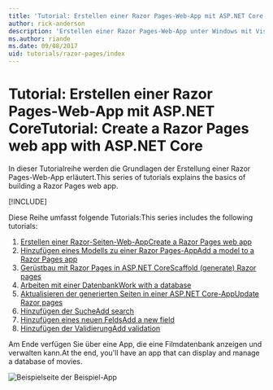 ```yaml
---
title: 'Tutorial: Erstellen einer Razor Pages-Web-App mit ASP.NET Core'
author: rick-anderson
description: 'Erstellen einer Razor Pages-Web-App unter Windows mit Visual Studio, ASP.NET Core und EF Core.'
ms.author: riande
ms.date: 09/08/2017
uid: tutorials/razor-pages/index
---
```

# <a name="tutorial-create-a-razor-pages-web-app-with-aspnet-core"></a><span data-ttu-id="daa7d-103">Tutorial: Erstellen einer Razor Pages-Web-App mit ASP.NET Core</span><span class="sxs-lookup"><span data-stu-id="daa7d-103">Tutorial: Create a Razor Pages web app with ASP.NET Core</span></span>

<span data-ttu-id="daa7d-104">In dieser Tutorialreihe werden die Grundlagen der Erstellung einer Razor Pages-Web-App erläutert.</span><span class="sxs-lookup"><span data-stu-id="daa7d-104">This series of tutorials explains the basics of building a Razor Pages web app.</span></span> 

[!INCLUDE[](~/includes/advancedRP.md)]

<span data-ttu-id="daa7d-105">Diese Reihe umfasst folgende Tutorials:</span><span class="sxs-lookup"><span data-stu-id="daa7d-105">This series includes the following tutorials:</span></span>

1. [<span data-ttu-id="daa7d-106">Erstellen einer Razor-Seiten-Web-App</span><span class="sxs-lookup"><span data-stu-id="daa7d-106">Create a Razor Pages web app</span></span>](xref:tutorials/razor-pages/razor-pages-start)
1. [<span data-ttu-id="daa7d-107">Hinzufügen eines Modells zu einer Razor Pages-App</span><span class="sxs-lookup"><span data-stu-id="daa7d-107">Add a model to a Razor Pages app</span></span>](xref:tutorials/razor-pages/model)
1. [<span data-ttu-id="daa7d-108">Gerüstbau mit Razor Pages in ASP.NET Core</span><span class="sxs-lookup"><span data-stu-id="daa7d-108">Scaffold (generate) Razor pages</span></span>](xref:tutorials/razor-pages/page)
1. [<span data-ttu-id="daa7d-109">Arbeiten mit einer Datenbank</span><span class="sxs-lookup"><span data-stu-id="daa7d-109">Work with a database</span></span>](xref:tutorials/razor-pages/sql)
1. [<span data-ttu-id="daa7d-110">Aktualisieren der generierten Seiten in einer ASP.NET Core-App</span><span class="sxs-lookup"><span data-stu-id="daa7d-110">Update Razor pages</span></span>](xref:tutorials/razor-pages/da1)
1. [<span data-ttu-id="daa7d-111">Hinzufügen der Suche</span><span class="sxs-lookup"><span data-stu-id="daa7d-111">Add search</span></span>](xref:tutorials/razor-pages/search)
1. [<span data-ttu-id="daa7d-112">Hinzufügen eines neuen Felds</span><span class="sxs-lookup"><span data-stu-id="daa7d-112">Add a new field</span></span>](xref:tutorials/razor-pages/new-field)
1. [<span data-ttu-id="daa7d-113">Hinzufügen der Validierung</span><span class="sxs-lookup"><span data-stu-id="daa7d-113">Add validation</span></span>](xref:tutorials/razor-pages/validation)

<span data-ttu-id="daa7d-114">Am Ende verfügen Sie über eine App, die eine Filmdatenbank anzeigen und verwalten kann.</span><span class="sxs-lookup"><span data-stu-id="daa7d-114">At the end, you'll have an app that can display and manage a database of movies.</span></span>

![Beispielseite der Beispiel-App](index/_static/sample-page.png)
